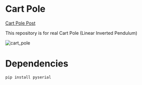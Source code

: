 # Cart Pole

[Cart Pole Post](https://wontothree.github.io/cartpole)

This repository is for real Cart Pole (Linear Inverted Pendulum)

![cart_pole](https://github.com/user-attachments/assets/fd1db385-4559-4eac-bff0-457fb02c2be1)

# Dependencies

```py
pip install pyserial
```
